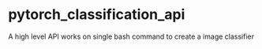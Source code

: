 # pytorch_classification_api
A high level API works on single bash command to create a image classifier 
